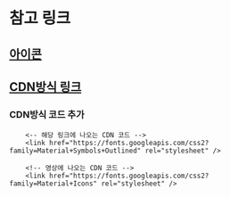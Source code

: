 # 참고 링크

## [아이콘](https://fonts.google.com/icons)
## [CDN방식 링크](https://developers.google.com/fonts/docs/material_symbols)

### CDN방식 코드 추가
```
    <-- 해당 링크에 나오는 CDN 코드 -->
    <link href="https://fonts.googleapis.com/css2?family=Material+Symbols+Outlined" rel="stylesheet" />
    
    <!-- 영상에 나오는 CDN 코드 -->
    <link href="https://fonts.googleapis.com/css2?family=Material+Icons" rel="stylesheet" />
```
